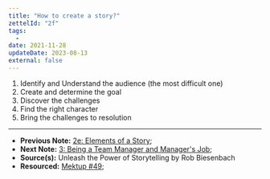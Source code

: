 ```yaml
---
title: "How to create a story?"
zettelId: "2f"
tags:
  -
date: 2021-11-28
updateDate: 2023-08-13
external: false
---
```


1. Identify and Understand the audience (the most difficult one)
2. Create and determine the goal
3. Discover the challenges
4. Find the right character
5. Bring the challenges to resolution

---

- **Previous Note:** [2e: Elements of a Story](/notes/2e/);
- **Next Note:** [3: Being a Team Manager and Manager's Job](/notes/3/);
- **Source(s):** Unleash the Power of Storytelling by Rob Biesenbach
- **Resourced:** [Mektup #49](/newsletter/mektup-49/);
